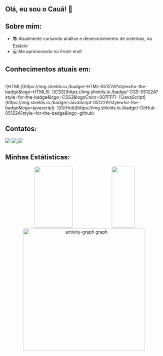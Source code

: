 ## Olá, eu sou o Cauã! 🤙

## Sobre mim:

- 📚 Atualmente cursando análise e desenvolvimento de sistemas, na Estácio
- 💻 Me aprimorando no Front-end!

## Conhecimentos atuais em:

<div style="display: inline_block"><br>
  ![HTML](https://img.shields.io./badge/-HTML-05122A?style=for-the-badge&logo=HTML5)&nbsp;
  ![CSS](https://img.shields.io./badge/-CSS-05122A?style=for-the-badge&logo=CSS3&logoColor=007FFF)&nbsp;
  ![JavaScript](https://img.shields.io./badge/-JavaScript-05122A?style=for-the-badge&logo=javascript)&nbsp;
  ![GitHub](https://img.shields.io./badge/-GitHub-05122A?style=for-the-badge&logo=github)&nbsp;
</div>

## Contatos:

<div> 
  <a href = "mailto:caua16ramos@gmail.com"><img src="https://img.shields.io/badge/-Gmail-%23333?style=for-the-badge&logo=gmail&logoColor=white" target="_blank"></a>
  <a href="https://www.linkedin.com/in/cauã-ramos-02a078316/" target="_blank"><img src="https://img.shields.io/badge/-LinkedIn-%230077B5?style=for-the-badge&logo=linkedin&logoColor=white" target="_blank">
  <a href = "https://www.instagram.com/cauaramos22/"><img src="https://img.shields.io/badge/-Instagram-%23E4405F?style=for-the-badge&logo=instagram&logoColor=white" target="_blank">
  </a> 
</div>

## Minhas Estátisticas:

<div align="center">
  <a href="https://github.com/CauaRamoss">
    <img width=49% height="195px" src="https://my-stats-43gk.vercel.app/api?username=cauaramoss&show_icons=true&theme=dark&hide=contribs,issues&show=discussions_answered&rank_icon=github&include_all_commits=true&card_width=150" />
  </a>
  <a href="https://github.com/CauaRamoss">
    <img width=38% height="195px" src="https://my-stats-43gk.vercel.app/api/top-langs/?username=cauaramoss&langs_count=8&layout=compact&theme=dark&card_width=150" />
  </a>
  <img src="https://github-readme-activity-graph.vercel.app/graph?username=cauaramoss&radius=16&theme=react&area=true&order=5&hide_border=true&title_color=58A6FF&text_color=58A6FF&bg_color=0d1117" height="390" alt="activity-graph graph" /> 
</div>

###
